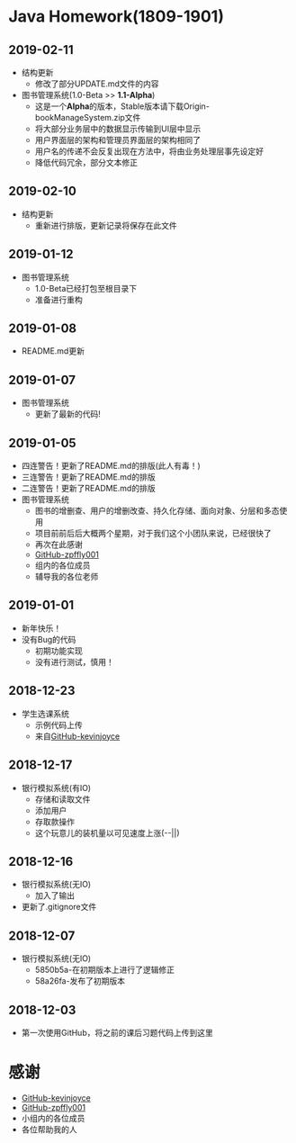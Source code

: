 # Java Homework(1809-1901)

## 2019-02-11
+ 结构更新
    + 修改了部分UPDATE.md文件的内容
+ 图书管理系统(1.0-Beta >> **1.1-Alpha**)
    + 这是一个**Alpha**的版本，Stable版本请下载Origin-bookManageSystem.zip文件
    + 将大部分业务层中的数据显示传输到UI层中显示
    + 用户界面层的架构和管理员界面层的架构相同了
    + 用户名的传递不会反复出现在方法中，将由业务处理层事先设定好
    + 降低代码冗余，部分文本修正

## 2019-02-10
+ 结构更新
    + 重新进行排版，更新记录将保存在此文件

## 2019-01-12
+ 图书管理系统
    + 1.0-Beta已经打包至根目录下
    + 准备进行重构

## 2019-01-08
+ README.md更新

## 2019-01-07
+ 图书管理系统
    + 更新了最新的代码!

## 2019-01-05
+ 四连警告！更新了README.md的排版(此人有毒！)
+ 三连警告！更新了README.md的排版
+ 二连警告！更新了README.md的排版
+ 图书管理系统
	+ 图书的增删查、用户的增删改查、持久化存储、面向对象、分层和多态使用
	+ 项目前前后后大概两个星期，对于我们这个小团队来说，已经很快了
	+ 再次在此感谢
	 + [GitHub-zpffly001](https://github.com/zpffly001)
	 + 组内的各位成员
	 + 辅导我的各位老师

## 2019-01-01
+ 新年快乐！
+ 没有Bug的代码
    + 初期功能实现
    + 没有进行测试，慎用！

## 2018-12-23
+ 学生选课系统
    + 示例代码上传
    + 来自[GitHub-kevinjoyce](https://github.com/kevinjoyce/JavaCourseWare)
    
## 2018-12-17
+ 银行模拟系统(有IO)
    + 存储和读取文件
    + 添加用户
    + 存取款操作
    + 这个玩意儿的装机量以可见速度上涨(--||)

## 2018-12-16
+ 银行模拟系统(无IO)
    + 加入了输出
+ 更新了.gitignore文件

## 2018-12-07
+ 银行模拟系统(无IO)
    + 5850b5a-在初期版本上进行了逻辑修正
    + 58a26fa-发布了初期版本

## 2018-12-03
+ 第一次使用GitHub，将之前的课后习题代码上传到这里

# 感谢
+ [GitHub-kevinjoyce](https://github.com/kevinjoyce)
+ [GitHub-zpffly001](https://github.com/zpffly001)
+ 小组内的各位成员
+ 各位帮助我的人